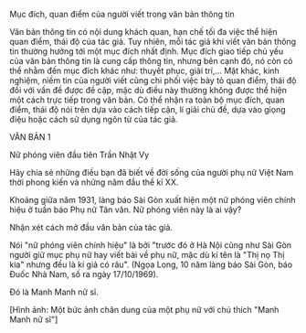 Mục đích, quan điểm của người viết trong văn bản thông tin

Văn bản thông tin có nội dung khách quan, hạn chế tối đa việc thể hiện quan điểm, thái độ của tác giả. Tuy nhiên, mỗi tác giả khi viết văn bản thông tin thường hướng tới một mục đích nhất định. Mục đích giao tiếp chủ yếu của văn bản thông tin là cung cấp thông tin, nhưng bên cạnh đó, nó còn có thể nhằm đến mục đích khác như: thuyết phục, giải trí,... Mặt khác, kinh nghiệm, niềm tin của người viết cũng chi phối việc bày tỏ quan điểm, thái độ đối với vấn đề được đề cập, mặc dù điều này thường không được thể hiện một cách trực tiếp trong văn bản. Có thể nhận ra toàn bộ mục đích, quan điểm, thái độ nói trên dựa vào cách tiếp cận, lí giải chủ đề, dựa vào giọng điệu hoặc cách sử dụng ngôn từ của tác giả.

VĂN BẢN 1

Nữ phóng viên đầu tiên
Trần Nhật Vy

Hãy chia sẻ những điều bạn đã biết về đời sống của người phụ nữ Việt Nam thời phong kiến và những năm đầu thế kỉ XX.

Khoảng giữa năm 1931, làng báo Sài Gòn xuất hiện một nữ phóng viên chính hiệu ở tuần báo Phụ nữ Tân văn. Nữ phóng viên này là ai vậy?

Nhận xét cách mở đầu văn bản của tác giả.

Nói "nữ phóng viên chính hiệu" là bởi "trước đó ở Hà Nội cũng như Sài Gòn người giữ mục phụ nữ hay viết bài về phụ nữ, mặc dù kí tên là "Thị nọ Thị kia" nhưng đều là kí giả có râu". (Ngọa Long, 10 năm làng báo Sài Gòn, báo Đuốc Nhà Nam, số ra ngày 17/10/1969).

Đó là Manh Manh nữ sĩ.

[Hình ảnh: Một bức ảnh chân dung của một phụ nữ với chú thích "Manh Manh nữ sĩ"]